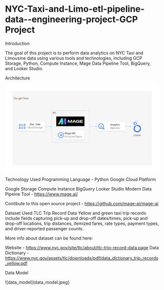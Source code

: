 # NYC-Taxi-and-Limo-etl-pipeline-data--engineering-project-GCP Project

Introduction

The goal of this project is to perform data analytics on NYC Taxi and Limousine data using various tools and technologies, including GCP Storage, Python, Compute Instance, Mage Data Pipeline Tool, BigQuery, and Looker Studio.

Architecture

![architecture](architecture.jpg)

Technology Used
Programming Language - Python
Google Cloud Platform

Google Storage
Compute Instance
BigQuery
Looker Studio
Modern Data Pipeine Tool - https://www.mage.ai/

Contibute to this open source project - https://github.com/mage-ai/mage-ai

Dataset Used
TLC Trip Record Data Yellow and green taxi trip records include fields capturing pick-up and drop-off dates/times, pick-up and drop-off locations, trip distances, itemized fares, rate types, payment types, and driver-reported passenger counts.

More info about dataset can be found here:

Website - https://www.nyc.gov/site/tlc/about/tlc-trip-record-data.page
Data Dictionary - https://www.nyc.gov/assets/tlc/downloads/pdf/data_dictionary_trip_records_yellow.pdf

Data Model


![data_model](data_model.jpeg]

